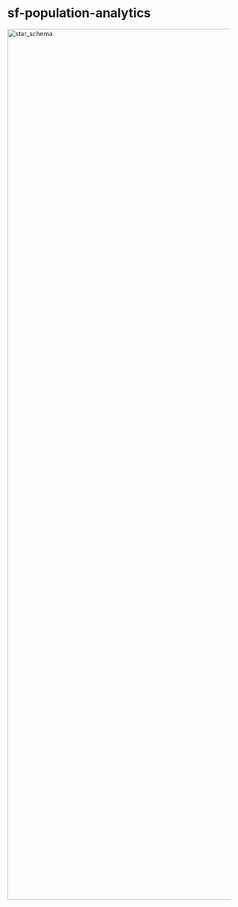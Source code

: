 # sf-population-analytics

<img width="3840" height="1963" alt="star_schema" src="https://github.com/user-attachments/assets/f1a4db48-b191-4dbe-8c4d-95cae5de680d" />
